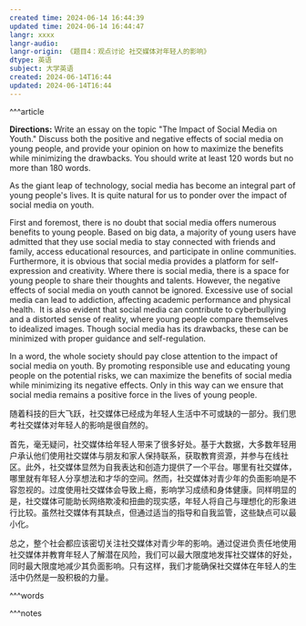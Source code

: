 ```yaml
---
created time: 2024-06-14 16:44:39
updated time: 2024-06-14 16:44:47
langr: xxxx
langr-audio: 
langr-origin: 《题目4：观点讨论 社交媒体对年轻人的影响》
dtype: 英语
subject: 大学英语
created: 2024-06-14T16:44
updated: 2024-06-14T16:44
---
```


^^^article

 

**Directions:** Write an essay on the topic "The Impact of Social Media on Youth." Discuss both the positive and negative effects of social media on young people, and provide your opinion on how to maximize the benefits while minimizing the drawbacks. You should write at least 120 words but no more than 180 words.

As the giant leap of technology, social media has become an integral part of young people's lives. It is quite natural for us to ponder over the impact of social media on youth.

First and foremost, there is no doubt that social media offers numerous benefits to young people. Based on big data, a majority of young users have admitted that they use social media to stay connected with friends and family, access educational resources, and participate in online communities. Furthermore, it is obvious that social media provides a platform for self-expression and creativity. Where there is social media, there is a space for young people to share their thoughts and talents. However, the negative effects of social media on youth cannot be ignored. Excessive use of social media can lead to addiction, affecting academic performance and physical health.  It is also evident that social media can contribute to cyberbullying and a distorted sense of reality, where young people compare themselves to idealized images. Though social media has its drawbacks, these can be minimized with proper guidance and self-regulation.

In a word, the whole society should pay close attention to the impact of social media on youth. By promoting responsible use and educating young people on the potential risks, we can maximize the benefits of social media while minimizing its negative effects. Only in this way can we ensure that social media remains a positive force in the lives of young people.

随着科技的巨大飞跃，社交媒体已经成为年轻人生活中不可或缺的一部分。我们思考社交媒体对年轻人的影响是很自然的。

首先，毫无疑问，社交媒体给年轻人带来了很多好处。基于大数据，大多数年轻用户承认他们使用社交媒体与朋友和家人保持联系，获取教育资源，并参与在线社区。此外，社交媒体显然为自我表达和创造力提供了一个平台。哪里有社交媒体，哪里就有年轻人分享想法和才华的空间。然而，社交媒体对青少年的负面影响是不容忽视的。过度使用社交媒体会导致上瘾，影响学习成绩和身体健康。同样明显的是，社交媒体可能助长网络欺凌和扭曲的现实感，年轻人将自己与理想化的形象进行比较。虽然社交媒体有其缺点，但通过适当的指导和自我监管，这些缺点可以最小化。

总之，整个社会都应该密切关注社交媒体对青少年的影响。通过促进负责任地使用社交媒体并教育年轻人了解潜在风险，我们可以最大限度地发挥社交媒体的好处，同时最大限度地减少其负面影响。只有这样，我们才能确保社交媒体在年轻人的生活中仍然是一股积极的力量。


^^^words



^^^notes
